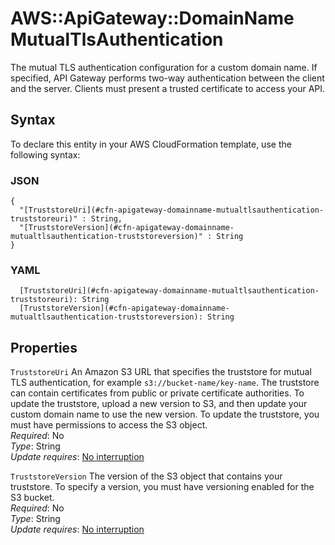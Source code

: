 # AWS::ApiGateway::DomainName MutualTlsAuthentication<a name="aws-properties-apigateway-domainname-mutualtlsauthentication"></a>

The mutual TLS authentication configuration for a custom domain name\. If specified, API Gateway performs two\-way authentication between the client and the server\. Clients must present a trusted certificate to access your API\.

## Syntax<a name="aws-properties-apigateway-domainname-mutualtlsauthentication-syntax"></a>

To declare this entity in your AWS CloudFormation template, use the following syntax:

### JSON<a name="aws-properties-apigateway-domainname-mutualtlsauthentication-syntax.json"></a>

```
{
  "[TruststoreUri](#cfn-apigateway-domainname-mutualtlsauthentication-truststoreuri)" : String,
  "[TruststoreVersion](#cfn-apigateway-domainname-mutualtlsauthentication-truststoreversion)" : String
}
```

### YAML<a name="aws-properties-apigateway-domainname-mutualtlsauthentication-syntax.yaml"></a>

```
  [TruststoreUri](#cfn-apigateway-domainname-mutualtlsauthentication-truststoreuri): String
  [TruststoreVersion](#cfn-apigateway-domainname-mutualtlsauthentication-truststoreversion): String
```

## Properties<a name="aws-properties-apigateway-domainname-mutualtlsauthentication-properties"></a>

`TruststoreUri` <a name="cfn-apigateway-domainname-mutualtlsauthentication-truststoreuri"></a>
An Amazon S3 URL that specifies the truststore for mutual TLS authentication, for example `s3://bucket-name/key-name`\. The truststore can contain certificates from public or private certificate authorities\. To update the truststore, upload a new version to S3, and then update your custom domain name to use the new version\. To update the truststore, you must have permissions to access the S3 object\.  
_Required_: No  
_Type_: String  
_Update requires_: [No interruption](https://docs.aws.amazon.com/AWSCloudFormation/latest/UserGuide/using-cfn-updating-stacks-update-behaviors.html#update-no-interrupt)

`TruststoreVersion` <a name="cfn-apigateway-domainname-mutualtlsauthentication-truststoreversion"></a>
The version of the S3 object that contains your truststore\. To specify a version, you must have versioning enabled for the S3 bucket\.  
_Required_: No  
_Type_: String  
_Update requires_: [No interruption](https://docs.aws.amazon.com/AWSCloudFormation/latest/UserGuide/using-cfn-updating-stacks-update-behaviors.html#update-no-interrupt)
